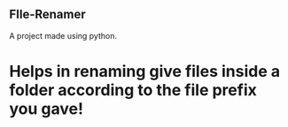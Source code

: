## FIle-Renamer
A project made using python.

# Helps in renaming give files inside a folder according to the file prefix you gave!
